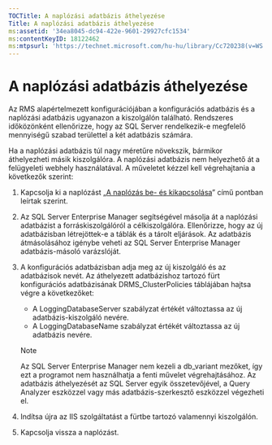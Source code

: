 ```yaml
---
TOCTitle: A naplózási adatbázis áthelyezése
Title: A naplózási adatbázis áthelyezése
ms:assetid: '34ea8045-dc94-422e-9601-29927cfc1534'
ms:contentKeyID: 18122462
ms:mtpsurl: 'https://technet.microsoft.com/hu-hu/library/Cc720238(v=WS.10)'
---
```


A naplózási adatbázis áthelyezése
=================================

Az RMS alapértelmezett konfigurációjában a konfigurációs adatbázis és a naplózási adatbázis ugyanazon a kiszolgálón található. Rendszeres időközönként ellenőrizze, hogy az SQL Server rendelkezik-e megfelelő mennyiségű szabad területtel a két adatbázis számára.

Ha a naplózási adatbázis túl nagy méretűre növekszik, bármikor áthelyezheti másik kiszolgálóra. A naplózási adatbázis nem helyezhető át a felügyeleti webhely használatával. A műveletet kézzel kell végrehajtania a következők szerint:

1.  Kapcsolja ki a naplózást „[A naplózás be- és kikapcsolása](https://technet.microsoft.com/8e672f95-566f-4070-9a2a-2f70f087148f)” című pontban leírtak szerint.
2.  Az SQL Server Enterprise Manager segítségével másolja át a naplózási adatbázist a forráskiszolgálóról a célkiszolgálóra. Ellenőrizze, hogy az új adatbázisban létrejöttek-e a táblák és a tárolt eljárások. Az adatbázis átmásolásához igénybe veheti az SQL Server Enterprise Manager adatbázis-másoló varázslóját.
3.  A konfigurációs adatbázisban adja meg az új kiszolgáló és az adatbázisok nevét. Az áthelyezett adatbázishoz tartozó fürt konfigurációs adatbázisának DRMS\_ClusterPolicies táblájában hajtsa végre a következőket:
    -   A LoggingDatabaseServer szabályzat értékét változtassa az új adatbázis-kiszolgáló nevére.
    -   A LoggingDatabaseName szabályzat értékét változtassa az új adatbázis nevére.

    > [!NOTE]  
    > Az SQL Server Enterprise Manager nem kezeli a db\_variant mezőket, így ezt a programot nem használhatja a fenti művelet végrehajtásához. Az adatbázis áthelyezését az SQL Server egyik összetevőjével, a Query Analyzer eszközzel vagy más adatbázis-szerkesztő eszközzel végezheti el. 

4.  Indítsa újra az IIS szolgáltatást a fürtbe tartozó valamennyi kiszolgálón.
5.  Kapcsolja vissza a naplózást.

